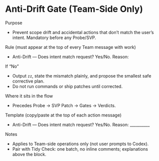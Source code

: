 # Anti-Drift Gate (Team-Side Only)

Purpose
- Prevent scope drift and accidental actions that don’t match the user’s intent. Mandatory before any Probe/SVP.

Rule (must appear at the top of every Team message with work)
- Anti-Drift — Does intent match request? Yes/No. Reason: <one line>

If “No”
- Output `zz`, state the mismatch plainly, and propose the smallest safe corrective plan.
- Do not run commands or ship patches until corrected.

Where it sits in the flow
- Precedes Probe → SVP Patch → Gates → Verdicts.

Template (copy/paste at the top of each action message)
- Anti-Drift — Does intent match request? Yes/No. Reason: __________

Notes
- Applies to Team-side operations only (not user prompts to Codex).
- Pair with Tidy Check: one batch, no inline comments; explanations above the block.
